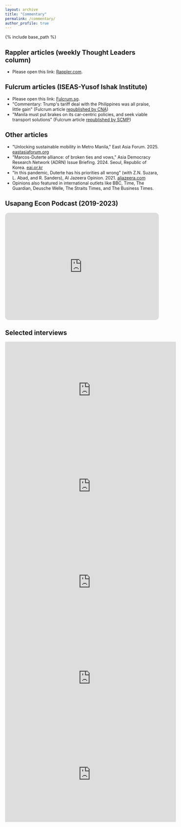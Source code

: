 ```yaml
---
layout: archive
title: "Commentary"
permalink: /commentary/
author_profile: true
---
```


{% include base_path %}

Rappler articles (weekly Thought Leaders column)
------
* Please open this link: [Rappler.com](https://www.rappler.com/author/jc-punongbayan/).

Fulcrum articles (ISEAS-Yusof Ishak Institute)
------
* Please open this link: [Fulcrum.sg](https://fulcrum.sg/contributors/jc-punongbayan/).
* "Commentary: Trump's tariff deal with the Philippines was all praise, little gain" (Fulcrum article [republished by CNA](https://www.channelnewsasia.com/commentary/marcos-jr-visit-trump-tariff-deal-us-trade-philippines-5258311))
* "Manila must put brakes on its car-centric policies, and seek viable transport solutions" (Fulcrum article [republished by SCMP](https://www.scmp.com/week-asia/opinion/article/3295247/manila-must-put-brakes-its-car-centric-policies-and-seek-viable-transport-solutions))

Other articles
------
* "Unlocking sustainable mobility in Metro Manila," East Asia Forum. 2025. [eastasiaforum.org](https://eastasiaforum.org/2025/07/23/unlocking-sustainable-mobility-in-metro-manila/)
* "Marcos-Duterte alliance: of broken ties and vows," Asia Democracy Research Network (ADRN) Issue Briefing. 2024. Seoul, Republic of Korea. [eai.or.kr](https://www.eai.or.kr/avanplus/filedownload.asp?o_file=20240520105044290898517.pdf&uppath=/data/bbs/kor_issuebriefing/&u_file=[ADRN_Issue_Briefing]_Marcos_Duterte_Alliance_Of_Broken_Ties_and_Vows.pdf)
* "In this pandemic, Duterte has his priorities all wrong" (with Z.N. Suzara, L. Abad, and R. Sanders), Al Jazeera Opinion. 2021. [aljazeera.com](https://www.aljazeera.com/opinions/2021/6/6/dutertes-many-pandemic-failures)
* Opinions also featured in international outlets like BBC, Time, The Guardian, Deusche Welle, The Straits Times, and The Business Times.

Usapang Econ Podcast (2019-2023)
------
<div style="margin-top: 1em;">
  <iframe style="border-radius:12px" src="https://open.spotify.com/embed/show/6VAeMjXF8fsY27u6hDLR1C?utm_source=generator&theme=0" width="100%" height="352" frameBorder="0" allowfullscreen="" allow="autoplay; clipboard-write; encrypted-media; fullscreen; picture-in-picture" loading="lazy"></iframe>
</div>

Selected interviews 
------
<iframe width="560" height="315" src="https://www.youtube.com/embed/iEz9qye-YUo?si=i0iKz87tH8bGAPp_&amp;start=368" title="YouTube video player" frameborder="0" allow="accelerometer; autoplay; clipboard-write; encrypted-media; gyroscope; picture-in-picture; web-share" referrerpolicy="strict-origin-when-cross-origin" allowfullscreen></iframe>

<iframe width="560" height="315" src="https://www.youtube.com/embed/adfmd5wdA4U?si=vlsu8u47HrhY2SO8" title="YouTube video player" frameborder="0" allow="accelerometer; autoplay; clipboard-write; encrypted-media; gyroscope; picture-in-picture; web-share" referrerpolicy="strict-origin-when-cross-origin" allowfullscreen></iframe>

<iframe width="560" height="315" src="https://www.youtube.com/embed/mXHjq8e4mHw?si=0cindPj2cXp_iy-u" title="YouTube video player" frameborder="0" allow="accelerometer; autoplay; clipboard-write; encrypted-media; gyroscope; picture-in-picture; web-share" referrerpolicy="strict-origin-when-cross-origin" allowfullscreen></iframe>

<iframe width="560" height="315" src="https://www.youtube.com/embed/l6k2xtjuj4I?si=gdIy-ECRh_tklzWV" title="YouTube video player" frameborder="0" allow="accelerometer; autoplay; clipboard-write; encrypted-media; gyroscope; picture-in-picture; web-share" referrerpolicy="strict-origin-when-cross-origin" allowfullscreen></iframe>

<iframe width="560" height="315" src="https://www.youtube.com/embed/dQMvhLreEsM?si=RFAigJnoBuB4_EHJ" title="YouTube video player" frameborder="0" allow="accelerometer; autoplay; clipboard-write; encrypted-media; gyroscope; picture-in-picture; web-share" referrerpolicy="strict-origin-when-cross-origin" allowfullscreen></iframe>

